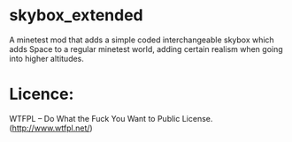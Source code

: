 # skybox_extended
A minetest mod that adds a simple coded interchangeable skybox which adds Space to a regular minetest world, adding certain realism when going into higher altitudes.

# Licence: 
WTFPL – Do What the Fuck You Want to Public License. (http://www.wtfpl.net/)